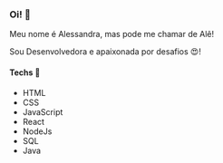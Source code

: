 ### Oi! 👋

<!--
**Ale-Bergamasque/Ale-Bergamasque** is a ✨ _special_ ✨ repository because its `README.md` (this file) appears on your GitHub profile.

Here are some ideas to get you started:

- 🔭 I’m currently working on ...
- 🌱 I’m currently learning ...
- 👯 I’m looking to collaborate on ...
- 🤔 I’m looking for help with ...
- 💬 Ask me about ...
- 📫 How to reach me: ...
- 😄 Pronouns: ...
- ⚡ Fun fact: ...
-->

Meu nome é Alessandra, mas pode me chamar de Alê!

Sou Desenvolvedora e apaixonada por desafios 😍!

#### Techs 🚀

- HTML
- CSS
- JavaScript
- React
- NodeJs
- SQL
- Java
